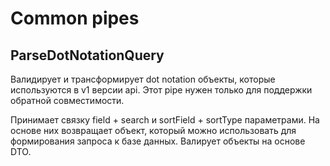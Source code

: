 # Common pipes

## ParseDotNotationQuery
Валидирует и трансформирует dot notation объекты, которые используются в v1 версии api.
Этот pipe нужен только для поддержки обратной совместимости. 

Принимает связку field + search и sortField + sortType параметрами. На основе них возвращает объект, который можно использовать для формирования запроса к базе данных.
Валирует объекты на основе DTO.

